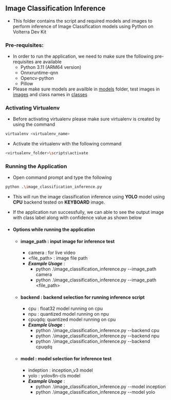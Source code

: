 ## Image Classification Inference

- This folder contains the script and required models and images to perform inference of Image Classification models using Python on Volterra
Dev Kit

### Pre-requisites:

- In order to run the application, we need to make sure the following pre-requisites are available
    - Python 3.11 (ARM64 version)
    - Onnxruntime-qnn
    - Opencv-python
    - Pillow
- Please make sure models are availble in [models](./assets/models/) folder, test images in [images](./assets/images/) and class names in [classes](./assets/imagenet_classes.txt)

### Activating Virtualenv

- Before activating virtualenv please make sure virtualenv is created by using the command
```bash
virtualenv <virtualenv_name>
```
- Activate the virtualenv with the following command
```bash
<virtualenv_folder>\scripts\activate
```

### Running the Application
- Open command prompt and type the following
```bash
python .\image_classification_inference.py
```
- This will run the image classification inference using **YOLO** model using **CPU** backend tested on **KEYBOARD** image. 
- If the application run successfully, we can able to see the output image with class label along with confidence value as shown below

- #### Options while running the application
    - #### image_path : input image for inference test
        - camera : for live video
        - <file_path> : image file path
        - ***Example Usage*** : 
            - python .\image_classification_inference.py --image_path camera
            - python .\image_classification_inference.py --image_path <file_path>
    - #### backend : backend selection for running inference script
        - cpu : float32 model running on cpu
        - npu : quantized model running on npu 
        - cpuqdq: quantized model running on cpu
        - ***Example Usage*** : 
            - python .\image_classification_inference.py --backend cpu
            - python .\image_classification_inference.py --backend npu
            - python .\image_classification_inference.py --backend cpuqdq
    - #### model : model selection for inference test
        - indeption : inception_v3 model
        - yolo : yolov8n-cls model
        - ***Example Usage*** : 
            - python .\image_classification_inference.py --model inception
            - python .\image_classification_inference.py --model yolo
